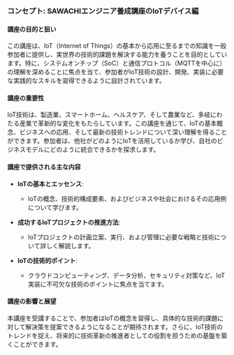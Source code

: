 ### コンセプト: SAWACHIエンジニア養成講座のIoTデバイス編

#### 講座の目的と狙い
この講座は、IoT（Internet of Things）の基本から応用に至るまでの知識を一般参加者に提供し、実世界の技術的課題を解決する能力を養うことを目的としています。特に、システムオンチップ（SoC）と通信プロトコル（MQTTを中心に）の理解を深めることに焦点を当て、参加者がIoT技術の設計、開発、実装に必要な実践的なスキルを習得できるように設計されています。

#### 講座の重要性
IoT技術は、製造業、スマートホーム、ヘルスケア、そして農業など、多岐にわたる産業で革新的な変化をもたらしています。この講座を通じて、IoTの基本概念、ビジネスへの応用、そして最新の技術トレンドについて深い理解を得ることができます。参加者は、他社がどのようにIoTを活用しているか学び、自社のビジネスモデルにどのように統合できるかを探求します。

#### 講座で提供される主な内容
- **IoTの基本とエッセンス**:
  - IoTの概念、技術的構成要素、およびビジネスや社会におけるその応用例について学びます。

- **成功するIoTプロジェクトの推進方法**:
  - IoTプロジェクトの計画立案、実行、および管理に必要な戦略と技術について詳しく解説します。

- **IoTの技術的ポイント**:
  - クラウドコンピューティング、データ分析、セキュリティ対策など、IoT実装に不可欠な技術のポイントに焦点を当てます。

#### 講座の影響と展望
本講座を受講することで、参加者はIoTの概念を習得し、具体的な技術的課題に対して解決策を提案できるようになることが期待されます。さらに、IoT技術のトレンドを捉え、将来的に技術革新の推進者としての役割を担うための基盤を築くことができます。
